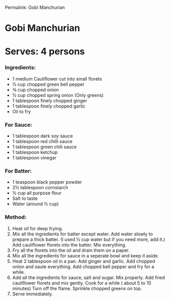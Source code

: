 Permalink: Gobi Manchurian

# Gobi Manchurian

# Serves: 4 persons

### Ingredients:

* 1 medium Cauliflower cut into small florets
* ½ cup chopped green bell pepper 
* ¾ cup chopped onion 
* ½ cup chopped spring onion (Only greens) 
* 1 tablespoon finely chopped ginger
* 1 tablespoon finely chopped garlic
* Oil to fry

### For Sauce:
* 1 tablespoon dark soy sauce
* 1 tablespoon red chilli sauce
* 1 tablespoon green chili sauce
* 1 tablespoon ketchup
* 1 tablespoon vinegar

### For Batter:
* 1 teaspoon black pepper powder
* 2½ tablespoon cornstarch
* ½ cup all purpose flour
* Salt to taste
* Water (around ½ cup)


### Method:
1. Heat oil for deep frying. 
2. Mix all the ingredients for batter except water. Add water slowly to prepare a thick batter. (I used ½ cup water but if you need more, add it.) Add cauliflower florets into the batter. Mix everything. 
3. Fry all the florets into the oil and drain them on a paper. 
4. Mix all the ingredients for sauce in a seperate bowl and keep it aside. 
5. Heat 2 tablespoon oil in a pan. Add ginger and garlic. Add chopped onion and saute everything. Add chopped bell pepper and fry for a while. 
6. Add all the ingredients for sauce, salt and sugar. Mix properly. Add fried cauliflower florets and mix gently. Cook for a while ( about 5 to 10 minutes)  Turn off the flame. Sprinkle chopped greens on top. 
7. Serve immediately. 

